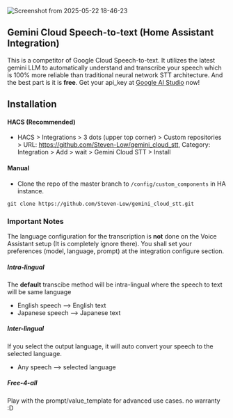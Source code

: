 
![Screenshot from 2025-05-22 18-46-23](https://github.com/user-attachments/assets/373a99fe-c1e2-4721-96de-c38d4c3e6b0d)

## Gemini Cloud Speech-to-text (Home Assistant Integration)
This is a competitor of Google Cloud Speech-to-text. It utilizes the latest gemini LLM to automatically understand and transcribe your speech which is 100% more reliable than traditional neural network STT architecture. And the best part is it is **free**. Get your api_key at [Google AI Studio](https://aistudio.google.com/app/apikey) now!


## Installation
#### HACS (Recommended)
- HACS > Integrations > 3 dots (upper top corner) > Custom repositories > URL: https://github.com/Steven-Low/gemini_cloud_stt, Category: Integration > Add > wait > Gemini Cloud STT > Install

#### Manual
- Clone the repo of the master branch to `/config/custom_components` in HA instance.
```
git clone https://github.com/Steven-Low/gemini_cloud_stt.git
```

### Important Notes
The language configuration for the transcription is **not** done on the Voice Assistant setup (It is completely ignore there). You shall set your preferences (model, language, prompt) at the integration configure section.

##### Intra-lingual
The **default** transcibe method will be intra-lingual where the speech to text will be same language
- English speech --> English text
- Japanese speech --> Japanese text
##### Inter-lingual
If you select the output language, it will auto convert your speech to the selected language.
- Any speech --> selected language
##### Free-4-all
Play with the prompt/value_template for advanced use cases. no warranty :D

